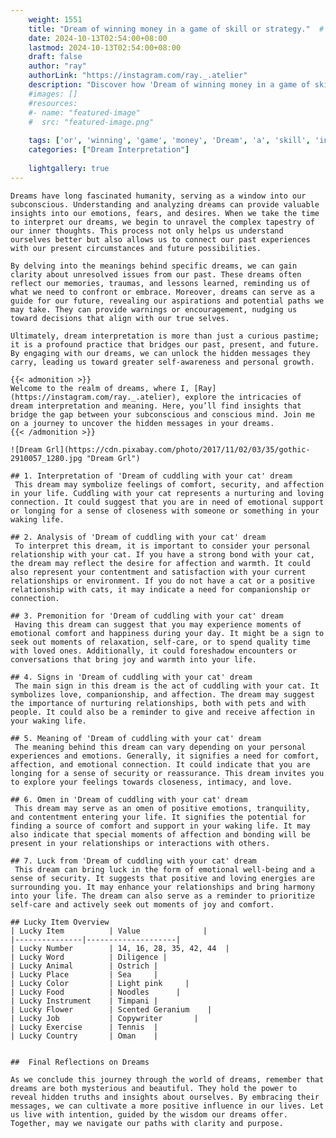 ```yaml
---
    weight: 1551
    title: "Dream of winning money in a game of skill or strategy."  # Assuming 'title' column exists
    date: 2024-10-13T02:54:00+08:00
    lastmod: 2024-10-13T02:54:00+08:00
    draft: false
    author: "ray"
    authorLink: "https://instagram.com/ray._.atelier"
    description: "Discover how 'Dream of winning money in a game of skill or strategy.' can interpret your future and uncover its significant meanings in your life."
    #images: []
    #resources:
    #- name: "featured-image"
    #  src: "featured-image.png"
    
    tags: ['or', 'winning', 'game', 'money', 'Dream', 'a', 'skill', 'in', 'strategy.', 'of']
    categories: ["Dream Interpretation"]
    
    lightgallery: true
---
```

    
    Dreams have long fascinated humanity, serving as a window into our subconscious. Understanding and analyzing dreams can provide valuable insights into our emotions, fears, and desires. When we take the time to interpret our dreams, we begin to unravel the complex tapestry of our inner thoughts. This process not only helps us understand ourselves better but also allows us to connect our past experiences with our present circumstances and future possibilities.
    
    By delving into the meanings behind specific dreams, we can gain clarity about unresolved issues from our past. These dreams often reflect our memories, traumas, and lessons learned, reminding us of what we need to confront or embrace. Moreover, dreams can serve as a guide for our future, revealing our aspirations and potential paths we may take. They can provide warnings or encouragement, nudging us toward decisions that align with our true selves.
    
    Ultimately, dream interpretation is more than just a curious pastime; it is a profound practice that bridges our past, present, and future. By engaging with our dreams, we can unlock the hidden messages they carry, leading us toward greater self-awareness and personal growth.
    
    {{< admonition >}}
    Welcome to the realm of dreams, where I, [Ray](https://instagram.com/ray._.atelier), explore the intricacies of dream interpretation and meaning. Here, you’ll find insights that bridge the gap between your subconscious and conscious mind. Join me on a journey to uncover the hidden messages in your dreams.
    {{< /admonition >}}
    
    ![Dream Grl](https://cdn.pixabay.com/photo/2017/11/02/03/35/gothic-2910057_1280.jpg "Dream Grl")
    
    ## 1. Interpretation of 'Dream of cuddling with your cat' dream
     This dream may symbolize feelings of comfort, security, and affection in your life. Cuddling with your cat represents a nurturing and loving connection. It could suggest that you are in need of emotional support or longing for a sense of closeness with someone or something in your waking life.
    
    ## 2. Analysis of 'Dream of cuddling with your cat' dream
     To interpret this dream, it is important to consider your personal relationship with your cat. If you have a strong bond with your cat, the dream may reflect the desire for affection and warmth. It could also represent your contentment and satisfaction with your current relationships or environment. If you do not have a cat or a positive relationship with cats, it may indicate a need for companionship or connection.
    
    ## 3. Premonition for 'Dream of cuddling with your cat' dream
     Having this dream can suggest that you may experience moments of emotional comfort and happiness during your day. It might be a sign to seek out moments of relaxation, self-care, or to spend quality time with loved ones. Additionally, it could foreshadow encounters or conversations that bring joy and warmth into your life.
    
    ## 4. Signs in 'Dream of cuddling with your cat' dream
     The main sign in this dream is the act of cuddling with your cat. It symbolizes love, companionship, and affection. The dream may suggest the importance of nurturing relationships, both with pets and with people. It could also be a reminder to give and receive affection in your waking life.
    
    ## 5. Meaning of 'Dream of cuddling with your cat' dream
     The meaning behind this dream can vary depending on your personal experiences and emotions. Generally, it signifies a need for comfort, affection, and emotional connection. It could indicate that you are longing for a sense of security or reassurance. This dream invites you to explore your feelings towards closeness, intimacy, and love.
    
    ## 6. Omen in 'Dream of cuddling with your cat' dream
     This dream may serve as an omen of positive emotions, tranquility, and contentment entering your life. It signifies the potential for finding a source of comfort and support in your waking life. It may also indicate that special moments of affection and bonding will be present in your relationships or interactions with others.
    
    ## 7. Luck from 'Dream of cuddling with your cat' dream
     This dream can bring luck in the form of emotional well-being and a sense of security. It suggests that positive and loving energies are surrounding you. It may enhance your relationships and bring harmony into your life. The dream can also serve as a reminder to prioritize self-care and actively seek out moments of joy and comfort.
    
    ## Lucky Item Overview
    | Lucky Item          | Value              |
    |---------------|--------------------|
    | Lucky Number        | 14, 16, 28, 35, 42, 44  |
    | Lucky Word          | Diligence |
    | Lucky Animal        | Ostrich |
    | Lucky Place         | Sea     |
    | Lucky Color         | Light pink     |
    | Lucky Food          | Noodles      |
    | Lucky Instrument    | Timpani |
    | Lucky Flower        | Scented Geranium    |
    | Lucky Job           | Copywriter       |
    | Lucky Exercise      | Tennis  |
    | Lucky Country       | Oman    |
    
    
    ##  Final Reflections on Dreams
    
    As we conclude this journey through the world of dreams, remember that dreams are both mysterious and beautiful. They hold the power to reveal hidden truths and insights about ourselves. By embracing their messages, we can cultivate a more positive influence in our lives. Let us live with intention, guided by the wisdom our dreams offer. Together, may we navigate our paths with clarity and purpose.
    